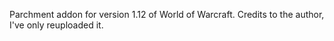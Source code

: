 Parchment addon for version 1.12 of World of Warcraft. Credits to the author, I've only reuploaded it.
